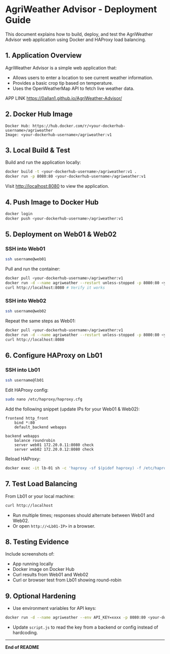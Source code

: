 # AgriWeather Advisor - Deployment Guide

This document explains how to build, deploy, and test the AgriWeather Advisor web application using Docker and HAProxy load balancing.

## 1. Application Overview

AgriWeather Advisor is a simple web application that:

* Allows users to enter a location to see current weather information.
* Provides a basic crop tip based on temperature.
* Uses the OpenWeatherMap API to fetch live weather data.

APP LINK  https://0allan1.github.io/AgriWeather-Advisor/

## 2. Docker Hub Image

```
Docker Hub: https://hub.docker.com/r/<your-dockerhub-username>/agriweather
Image: <your-dockerhub-username>/agriweather:v1
```

## 3. Local Build & Test

Build and run the application locally:

```bash
docker build -t <your-dockerhub-username>/agriweather:v1 .
docker run -p 8080:80 <your-dockerhub-username>/agriweather:v1
```

Visit [http://localhost:8080](http://localhost:8080) to view the application.

## 4. Push Image to Docker Hub

```bash
docker login
docker push <your-dockerhub-username>/agriweather:v1
```

## 5. Deployment on Web01 & Web02

### SSH into Web01

```bash
ssh username@web01
```

Pull and run the container:

```bash
docker pull <your-dockerhub-username>/agriweather:v1
docker run -d --name agriweather --restart unless-stopped -p 8080:80 <your-dockerhub-username>/agriweather:v1
curl http://localhost:8080 # Verify it works
```

### SSH into Web02

```bash
ssh username@web02
```

Repeat the same steps as Web01:

```bash
docker pull <your-dockerhub-username>/agriweather:v1
docker run -d --name agriweather --restart unless-stopped -p 8080:80 <your-dockerhub-username>/agriweather:v1
curl http://localhost:8080
```

## 6. Configure HAProxy on Lb01

### SSH into Lb01

```bash
ssh username@lb01
```

Edit HAProxy config:

```bash
sudo nano /etc/haproxy/haproxy.cfg
```

Add the following snippet (update IPs for your Web01 & Web02):

```
frontend http_front
    bind *:80
    default_backend webapps

backend webapps
    balance roundrobin
    server web01 172.20.0.11:8080 check
    server web02 172.20.0.12:8080 check
```

Reload HAProxy:

```bash
docker exec -it lb-01 sh -c 'haproxy -sf $(pidof haproxy) -f /etc/haproxy/haproxy.cfg'
```

## 7. Test Load Balancing

From Lb01 or your local machine:

```bash
curl http://localhost
```

* Run multiple times; responses should alternate between Web01 and Web02.
* Or open `http://<Lb01-IP>` in a browser.

## 8. Testing Evidence

Include screenshots of:

* App running locally
* Docker image on Docker Hub
* Curl results from Web01 and Web02
* Curl or browser test from Lb01 showing round-robin

## 9. Optional Hardening

* Use environment variables for API keys:

```bash
docker run -d --name agriweather --env API_KEY=xxxx -p 8080:80 <your-dockerhub-username>/agriweather:v1
```

* Update `script.js` to read the key from a backend or config instead of hardcoding.

---

**End of README**
